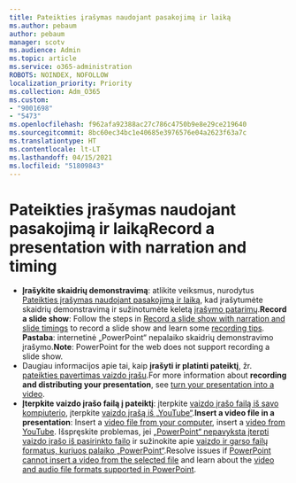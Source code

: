 ```yaml
---
title: Pateikties įrašymas naudojant pasakojimą ir laiką
ms.author: pebaum
author: pebaum
manager: scotv
ms.audience: Admin
ms.topic: article
ms.service: o365-administration
ROBOTS: NOINDEX, NOFOLLOW
localization_priority: Priority
ms.collection: Adm_O365
ms.custom:
- "9001698"
- "5473"
ms.openlocfilehash: f962afa92388ac27c786c4750b9e8e29ce219640
ms.sourcegitcommit: 8bc60ec34bc1e40685e3976576e04a2623f63a7c
ms.translationtype: HT
ms.contentlocale: lt-LT
ms.lasthandoff: 04/15/2021
ms.locfileid: "51809843"
---
```

# <a name="record-a-presentation-with-narration-and-timing"></a><span data-ttu-id="32538-102">Pateikties įrašymas naudojant pasakojimą ir laiką</span><span class="sxs-lookup"><span data-stu-id="32538-102">Record a presentation with narration and timing</span></span>

- <span data-ttu-id="32538-103">**Įrašykite skaidrių demonstravimą**: atlikite veiksmus, nurodytus [Pateikties įrašymas naudojant pasakojimą ir laiką](https://support.office.com/article/Record-a-slide-show-with-narration-and-slide-timings-0B9502C6-5F6C-40AE-B1E7-E47D8741161C), kad įrašytumėte skaidrių demonstravimą ir sužinotumėte keletą [įrašymo patarimų](https://support.office.com/article/Record-a-slide-show-with-narration-and-slide-timings-0B9502C6-5F6C-40AE-B1E7-E47D8741161C#OfficeVersion=Web).</span><span class="sxs-lookup"><span data-stu-id="32538-103">**Record a slide show**: Follow the steps in [Record a slide show with narration and slide timings](https://support.office.com/article/Record-a-slide-show-with-narration-and-slide-timings-0B9502C6-5F6C-40AE-B1E7-E47D8741161C) to record a slide show and learn some [recording tips](https://support.office.com/article/Record-a-slide-show-with-narration-and-slide-timings-0B9502C6-5F6C-40AE-B1E7-E47D8741161C#OfficeVersion=Web).</span></span>
<span data-ttu-id="32538-104">**Pastaba**: internetinė „PowerPoint“ nepalaiko skaidrių demonstravimo įrašymo.</span><span class="sxs-lookup"><span data-stu-id="32538-104">**Note**: PowerPoint for the web does not support recording a slide show.</span></span> 
- <span data-ttu-id="32538-105">Daugiau informacijos apie tai, kaip **įrašyti ir platinti pateiktį**, žr. [pateikties pavertimas vaizdo įrašu](https://support.office.com/article/Turn-your-presentation-into-a-video-C140551F-CB37-4818-B5D4-3E30815C3E83).</span><span class="sxs-lookup"><span data-stu-id="32538-105">For more information about **recording and distributing your presentation**, see [turn your presentation into a video](https://support.office.com/article/Turn-your-presentation-into-a-video-C140551F-CB37-4818-B5D4-3E30815C3E83).</span></span>
- <span data-ttu-id="32538-106">**Įterpkite vaizdo įrašo failą į pateiktį**: įterpkite [vaizdo įrašo failą iš savo kompiuterio](https://support.office.com/article/insert-and-play-a-video-file-from-your-computer-f3fcbd3e-5f86-4320-8aea-31bff480ed02), įterpkite [vaizdo įrašą iš „YouTube“](https://support.office.com/article/Insert-a-video-from-YouTube-or-another-site-8340ec69-4cee-4fe1-ab96-4849154bc6db).</span><span class="sxs-lookup"><span data-stu-id="32538-106">**Insert a video file in a presentation**:  Insert a [video file from your computer](https://support.office.com/article/insert-and-play-a-video-file-from-your-computer-f3fcbd3e-5f86-4320-8aea-31bff480ed02), insert a [video from YouTube](https://support.office.com/article/Insert-a-video-from-YouTube-or-another-site-8340ec69-4cee-4fe1-ab96-4849154bc6db).</span></span>  <span data-ttu-id="32538-107">Išspręskite problemas, jei [„PowerPoint“ nepavyksta įterpti vaizdo įrašo iš pasirinkto failo](https://support.office.com/article/PowerPoint-cannot-insert-a-video-from-the-selected-file-acd46430-9e0c-4dca-9484-19cf0afdde7c) ir sužinokite apie [vaizdo ir garso failų formatus, kuriuos palaiko „PowerPoint“](https://support.office.com/article/video-and-audio-file-formats-supported-in-powerpoint-d8b12450-26db-4c7b-a5c1-593d3418fb59).</span><span class="sxs-lookup"><span data-stu-id="32538-107">Resolve issues if [PowerPoint cannot insert a video from the selected file](https://support.office.com/article/PowerPoint-cannot-insert-a-video-from-the-selected-file-acd46430-9e0c-4dca-9484-19cf0afdde7c) and learn about the [video and audio file formats supported in PowerPoint](https://support.office.com/article/video-and-audio-file-formats-supported-in-powerpoint-d8b12450-26db-4c7b-a5c1-593d3418fb59).</span></span>
